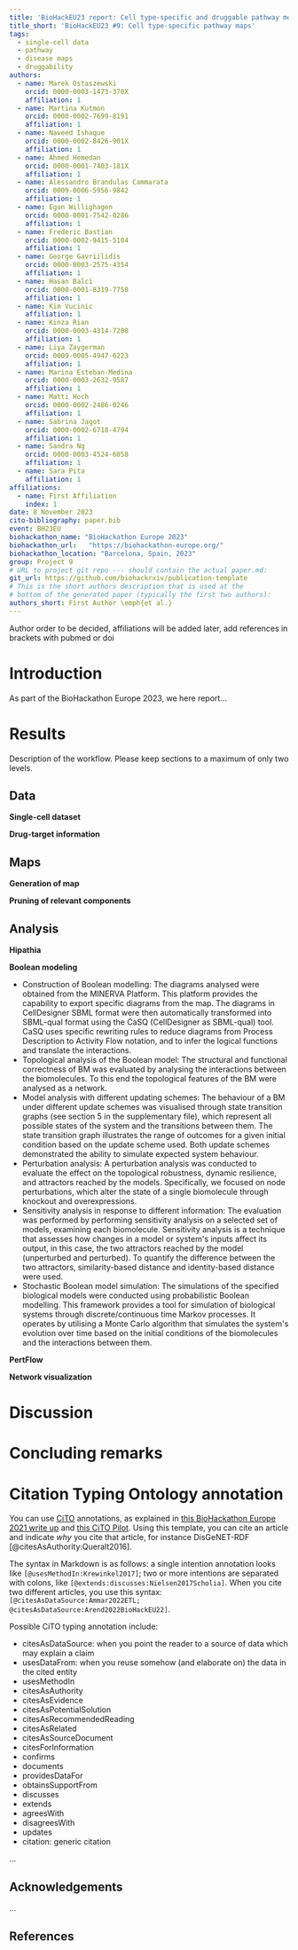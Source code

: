 ```yaml
---
title: 'BioHackEU23 report: Cell type-specific and druggable pathway models and maps'
title_short: 'BioHackEU23 #9: Cell type-specific pathway maps'
tags:
  - single-cell data
  - pathway
  - disease maps
  - druggability
authors:
  - name: Marek Ostaszewski
    orcid: 0000-0003-1473-370X
    affiliation: 1
  - name: Martina Kutmon
    orcid: 0000-0002-7699-8191
    affiliation: 1
  - name: Naveed Ishaque
    orcid: 0000-0002-8426-901X
    affiliation: 1
  - name: Ahmed Hemedan
    orcid: 0000-0001-7403-181X
    affiliation: 1
  - name: Alessandro Brandulas Cammarata
    orcid: 0009-0006-5956-9842
    affiliation: 1
  - name: Egon Willighagen
    orcid: 0000-0001-7542-0286
    affiliation: 1
  - name: Frederic Bastian
    orcid: 0000-0002-9415-5104
    affiliation: 1
  - name: George Gavriilidis
    orcid: 0000-0003-2575-4354
    affiliation: 1
  - name: Hasan Balci
    orcid: 0000-0001-8319-7758
    affiliation: 1
  - name: Kim Vucinic
    affiliation: 1
  - name: Kinza Rian
    orcid: 0000-0003-4314-7208
    affiliation: 1
  - name: Liya Zaygerman
    orcid: 0009-0005-4947-6223
    affiliation: 1
  - name: Marina Esteban-Medina
    orcid: 0000-0003-2632-9587
    affiliation: 1
  - name: Matti Hoch
    orcid: 0000-0002-2486-0246
    affiliation: 1
  - name: Sabrina Jagot
    orcid: 0000-0002-6718-4794
    affiliation: 1
  - name: Sandra Ng
    orcid: 0000-0003-4524-6058
    affiliation: 1
  - name: Sara Pita
    affiliation: 1
affiliations:
  - name: First Affiliation
    index: 1
date: 8 November 2023
cito-bibliography: paper.bib
event: BH23EU
biohackathon_name: "BioHackathon Europe 2023"
biohackathon_url:   "https://biohackathon-europe.org/"
biohackathon_location: "Barcelona, Spain, 2023"
group: Project 9
# URL to project git repo --- should contain the actual paper.md:
git_url: https://github.com/biohackrxiv/publication-template
# This is the short authors description that is used at the
# bottom of the generated paper (typically the first two authors):
authors_short: First Author \emph{et al.}
---
```


Author order to be decided, affiliations will be added later, add references in brackets with pubmed or doi

# Introduction

As part of the BioHackathon Europe 2023, we here report...

# Results

Description of the workflow.
Please keep sections to a maximum of only two levels.

## Data

**Single-cell dataset**

**Drug-target information**

## Maps

**Generation of map**

**Pruning of relevant components**

## Analysis

**Hipathia**

**Boolean modeling**
-   Construction of Boolean modelling: The diagrams analysed were obtained from the MINERVA Platform. This platform provides the capability to export specific diagrams from the map. The diagrams in CellDesigner SBML format were then automatically transformed into SBML-qual format using the CaSQ (CellDesigner as SBML-qual) tool. CaSQ uses specific rewriting rules to reduce diagrams from Process Description to Activity Flow notation, and to infer the logical functions and translate the interactions.
-   Topological analysis of the Boolean model: The structural and functional correctness of BM was evaluated by analysing the interactions between the biomolecules. To this end the topological features of the BM were analysed as a network.
-   Model analysis with different updating schemes: The behaviour of a BM under different update schemes was visualised through state transition graphs (see section 5 in the supplementary file), which represent all possible states of the system and the transitions between them. The state transition graph illustrates the range of outcomes for a given initial condition based on the update scheme used. Both update schemes demonstrated the ability to simulate expected system behaviour.
-   Perturbation analysis: A perturbation analysis was conducted to evaluate the effect on the topological robustness, dynamic resilience, and attractors reached by the models. Specifically, we focused on node perturbations, which alter the state of a single biomolecule through knockout and overexpressions.
-   Sensitivity analysis in response to different information: The evaluation was performed by performing sensitivity analysis on a selected set of models, examining each biomolecule. Sensitivity analysis is a technique that assesses how changes in a model or system's inputs affect its output, in this case, the two attractors reached by the model (unperturbed and perturbed). To quantify the difference between the two attractors, similarity-based distance and identity-based distance were used.
-   Stochastic Boolean model simulation: The simulations of the specified biological models were conducted using probabilistic Boolean modelling. This framework provides a tool for simulation of biological systems through discrete/continuous time Markov processes. It operates by utilising a Monte Carlo algorithm that simulates the system's evolution over time based on the initial conditions of the biomolecules and the interactions between them.

**PertFlow**

**Network visualization**

# Discussion

# Concluding remarks



# Citation Typing Ontology annotation

You can use [CiTO](http://purl.org/spar/cito/2018-02-12) annotations, as explained in [this BioHackathon Europe 2021 write up](https://raw.githubusercontent.com/biohackrxiv/bhxiv-metadata/main/doc/elixir_biohackathon2021/paper.md) and [this CiTO Pilot](https://www.biomedcentral.com/collections/cito).
Using this template, you can cite an article and indicate _why_ you cite that article, for instance DisGeNET-RDF [@citesAsAuthority:Queralt2016].

The syntax in Markdown is as follows: a single intention annotation looks like
`[@usesMethodIn:Krewinkel2017]`; two or more intentions are separated
with colons, like `[@extends:discusses:Nielsen2017Scholia]`. When you cite two
different articles, you use this syntax: `[@citesAsDataSource:Ammar2022ETL; @citesAsDataSource:Arend2022BioHackEU22]`.

Possible CiTO typing annotation include:

* citesAsDataSource: when you point the reader to a source of data which may explain a claim
* usesDataFrom: when you reuse somehow (and elaborate on) the data in the cited entity
* usesMethodIn
* citesAsAuthority
* citesAsEvidence
* citesAsPotentialSolution
* citesAsRecommendedReading
* citesAsRelated
* citesAsSourceDocument
* citesForInformation
* confirms
* documents
* providesDataFor
* obtainsSupportFrom
* discusses
* extends
* agreesWith
* disagreesWith
* updates
* citation: generic citation

...

## Acknowledgements

...

## References
